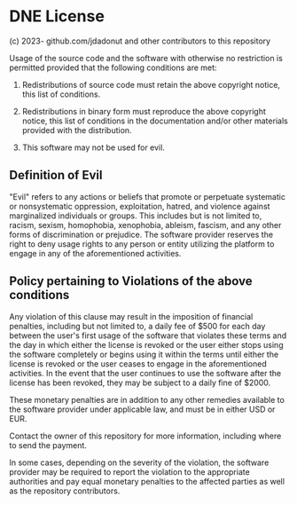 # DNE License
(c) 2023- github.com/jdadonut and other contributors to this repository

Usage of the source code and the software with otherwise no restriction is permitted provided that the following conditions are met:

1. Redistributions of source code must retain the above copyright notice, this list of conditions.

2. Redistributions in binary form must reproduce the above copyright notice, this list of conditions in the documentation and/or other materials provided with the distribution.

4. This software may not be used for evil.

## Definition of Evil
"Evil" refers to any actions or beliefs that promote or perpetuate systematic or nonsystematic
oppression, exploitation, hatred, and violence against marginalized individuals or groups. 
This includes but is not limited to, racism, sexism, homophobia, xenophobia, ableism, fascism, 
and any other forms of discrimination or prejudice. The software provider reserves the right to
deny usage rights to any person or entity utilizing the platform to engage in any of the 
aforementioned activities. 

## Policy pertaining to Violations of the above conditions

Any violation of this clause may result in the imposition of financial penalties, 
including but not limited to, a daily fee of $500 for each day between the user's 
first usage of the software that violates these terms and the day in which either 
the license is revoked or the user either stops using the software completely or 
begins using it within the terms until either the license is revoked or the user 
ceases to engage in the aforementioned activities. In the event that the user 
continues to use the software after the license has been revoked, they may be 
subject to a daily fine of $2000.

These monetary penalties are in addition to any other remedies available to the
software provider under applicable law, and must be in either USD or EUR.

Contact the owner of this repository for more information, including where to 
send the payment.

In some cases, depending on the severity of the violation, the software provider
may be required to report the violation to the appropriate authorities and pay
equal monetary penalties to the affected parties as well as the repository contributors.

